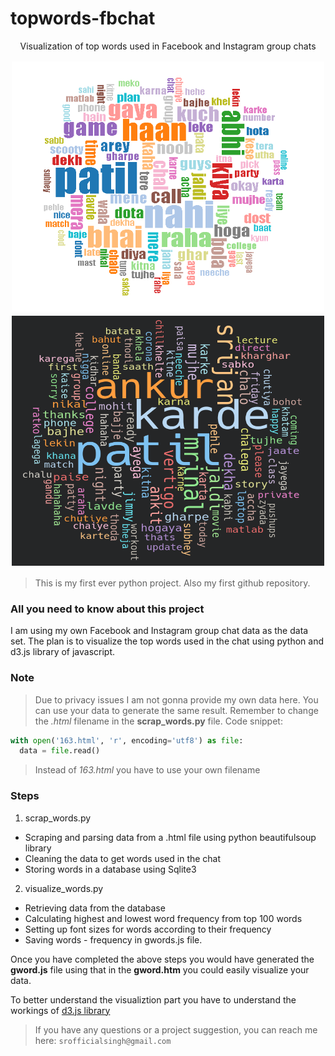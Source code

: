 # topwords-fbchat

<p align="center">
Visualization of top words used in Facebook and Instagram group chats
</p>

<p align='center'>
<img src="./wordsVISUAL_FB.PNG" alt="Facebook group chat" width="500" height="400" style="margin:2px "/>
<img src="./wordsVISUAL_IG.PNG" alt="Instagram group chat" width="500" height="400" style="margin:2px"/>
</p>

> This is my first ever python project. Also my first github repository.

### All you need to know about this project

I am using my own Facebook and Instagram group chat data as the data set. The plan is to visualize the top words used in the chat using python and d3.js library of javascript.

### Note

> Due to privacy issues I am not gonna provide my own data here. You can use your data to generate the same result. Remember to change the _.html_ filename in the **scrap_words.py** file. Code snippet:

```python
with open('163.html', 'r', encoding='utf8') as file:
  data = file.read()
```

> Instead of _163.html_ you have to use your own filename

### Steps

1. scrap_words.py

- Scraping and parsing data from a .html file using python beautifulsoup library
- Cleaning the data to get words used in the chat
- Storing words in a database using Sqlite3

2. visualize_words.py

- Retrieving data from the database
- Calculating highest and lowest word frequency from top 100 words
- Setting up font sizes for words according to their frequency
- Saving words - frequency in gwords.js file.

Once you have completed the above steps you would have generated the **gword.js** file using that in the **gword.htm** you could easily visualize your data.

To better understand the visualiztion part you have to understand the workings of [d3.js library](https://github.com/d3/d3/wiki)

> If you have any questions or a project suggestion, you can reach me here: `srofficialsingh@gmail.com`
